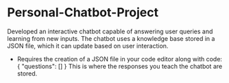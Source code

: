 # Personal-Chatbot-Project
Developed an interactive chatbot capable of answering user queries and learning from new inputs. The chatbot uses a knowledge base stored in a JSON file, which it can update based on user interaction.

* Requires the creation of a JSON file in your code editor along with
code:  {
    "questions": []
   }
  This is where the responses you teach the chatbot are stored.
